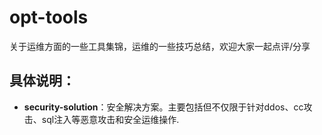 # opt-tools

关于运维方面的一些工具集锦，运维的一些技巧总结，欢迎大家一起点评/分享

## 具体说明：

* **security-solution**：安全解决方案。主要包括但不仅限于针对ddos、cc攻击、sql注入等恶意攻击和安全运维操作.

